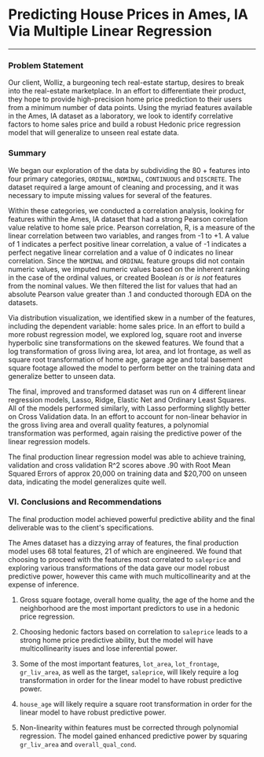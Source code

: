 # Predicting House Prices in Ames, IA Via Multiple Linear Regression 
---

### Problem Statement

Our client, Wolliz, a burgeoning tech real-estate startup, desires to break into the real-estate marketplace. In an effort to differentiate their product, they hope to provide high-precision home price prediction to their users from a minimum number of data points. Using the myriad features available in the Ames, IA dataset as a laboratory, we look to identify correlative factors to home sales price and build a robust Hedonic price regression model that will generalize to unseen real estate data. 

### Summary

We began our exploration of the data by subdividing the 80 + features into four primary categories, `ORDINAL`, `NOMINAL`, `CONTINUOUS` and `DISCRETE`. The dataset required a large amount of cleaning and processing, and it was necessary to  impute missing values for several of the features. 

Within these categories, we conducted a correlation analysis, looking for features within the Ames, IA dataset that had a strong Pearson correlation value relative to home sale price. Pearson correlation, R, is a measure of the linear correlation between two variables, and ranges from -1 to +1. A value of 1 indicates a perfect positive linear correlation, a value of -1 indicates a perfect negative linear correlation and a value of 0 indicates no linear correlation. Since the `NOMINAL` and `ORDINAL` feature groups did not contain numeric values, we imputed numeric values based on the inherent ranking in the case of the ordinal values, or created Boolean *is* or *is not* features from the nominal values. We then filtered the list for values that had an absolute Pearson value greater than .1 and conducted thorough EDA on the datasets.

Via distribution visualization, we identified skew in a number of the features, including the dependent variable: home sales price. In an effort to build a more robust regression model, we explored log, square root and  inverse hyperbolic sine transformations on the skewed features. We found that a log transformation of gross living area, lot area, and lot frontage, as well as square root transformation of home age, garage age and total basement square footage allowed the model to perform better on the training data and generalize better to unseen data. 

The final, improved and transformed dataset was run on 4 different linear regression models, Lasso, Ridge, Elastic Net and Ordinary Least Squares. All of the models performed similarly, with Lasso performing slightly better on Cross Validation data. In an effort to account for non-linear behavior in the gross living area and overall quality features, a polynomial transformation was performed, again raising the predictive power of the linear regression models. 

The final production linear regression model was able to achieve training, validation and cross validation R^2 scores above .90 with Root Mean Squared Errors of approx 20,000 on training data and $20,700 on unseen data, indicating the model generalizes quite well.

### VI. Conclusions and Recommendations

The final production model achieved powerful predictive ability and the final deliverable was to the client's specifications.

The Ames dataset has a dizzying array of features, the final production model uses 68 total features, 21 of which are engineered. We found that choosing to proceed with the features most correlated to `saleprice` and exploring various transformations of the data gave our model robust predictive power, however this came with much multicollinearity and at the expense of inference.


1. Gross square footage, overall home quality, the age of the home and the neighborhood are the most important predictors to use in a hedonic price regression.

2. Choosing hedonic factors based on correlation to `saleprice` leads to a strong home price predictive ability, but the model will have multicollinearity isues and lose inferential power.

3. Some of the most important features, `lot_area`, `lot_frontage`, `gr_liv_area`, as well as the target, `saleprice`, will likely require a log transformation in order for the linear model to have robust predictive power.

4. `house_age` will likely require a square root transformation in order for the linear model to have robust predictive power.

5. Non-linearity within features must be corrected through polynomial regression. The model gained enhanced predictive power by squaring `gr_liv_area` and `overall_qual_cond`.

